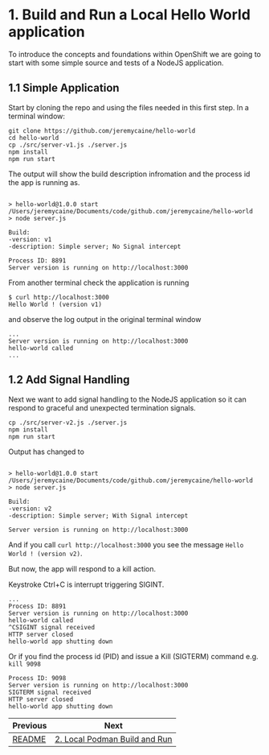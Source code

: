 # 1. Build and Run a Local Hello World application
To introduce the concepts and foundations within OpenShift we are going to start with some simple source and tests of a NodeJS application.

## 1.1 Simple Application
Start by cloning the repo and using the files needed in this first step. In a terminal window:
```
git clone https://github.com/jeremycaine/hello-world
cd hello-world
cp ./src/server-v1.js ./server.js
npm install
npm run start
```

The output will show the build description infromation and the process id the app is running as.
```

> hello-world@1.0.0 start /Users/jeremycaine/Documents/code/github.com/jeremycaine/hello-world
> node server.js

Build:
-version: v1
-description: Simple server; No Signal intercept

Process ID: 8891
Server version is running on http://localhost:3000
```
From another terminal check the application is running 
```
$ curl http://localhost:3000
Hello World ! (version v1)
```
and observe the log output in the original terminal window
```
...
Server version is running on http://localhost:3000
hello-world called
...
```

## 1.2 Add Signal Handling
Next we want to add signal handling to the NodeJS application so it can respond to graceful and unexpected termination signals.

```
cp ./src/server-v2.js ./server.js
npm install
npm run start
```
Output has changed to 
```

> hello-world@1.0.0 start /Users/jeremycaine/Documents/code/github.com/jeremycaine/hello-world
> node server.js

Build:
-version: v2
-description: Simple server; With Signal intercept

Server version is running on http://localhost:3000
```
And if you call `curl http://localhost:3000` you see the message `Hello World ! (version v2)`.

But now, the app will respond to a kill action. 

Keystroke Ctrl+C is interrupt triggering SIGINT.
```
...
Process ID: 8891
Server version is running on http://localhost:3000
hello-world called
^CSIGINT signal received
HTTP server closed
hello-world app shutting down
```

Or if you find the process id (PID) and issue a Kill (SIGTERM) command e.g. `kill 9098`
```
Process ID: 9098
Server version is running on http://localhost:3000
SIGTERM signal received
HTTP server closed
hello-world app shutting down
```


| Previous        | Next          |
| ------------- | -------------|
|[README](../README.md) | [2. Local Podman Build and Run](2-local-podman-build-and-run.md)|
